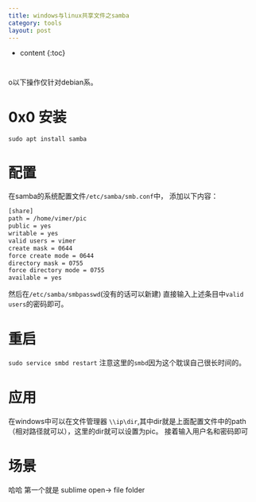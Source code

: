 ```yaml
---
title: windows与linux共享文件之samba
category: tools
layout: post
---
```

* content
{:toc}

#
o以下操作仅针对debian系。

# 0x0 安装
 `sudo apt install samba`

# 配置
 在samba的系统配置文件`/etc/samba/smb.conf`中， 添加以下内容：
 ```bash
 [share]
 path = /home/vimer/pic
 public = yes
 writable = yes
 valid users = vimer
 create mask = 0644
 force create mode = 0644
 directory mask = 0755
 force directory mode = 0755
 available = yes
 ```

 然后在`/etc/samba/smbpasswd`(没有的话可以新建) 直接输入上述条目中`valid users`的密码即可。

# 重启
 `sudo service smbd restart` 注意这里的`smbd`因为这个耽误自己很长时间的。

# 应用
 在windows中可以在文件管理器
 `\\ip\dir`,其中dir就是上面配置文件中的path（相对路径就可以），这里的dir就可以设置为pic。
 接着输入用户名和密码即可

# 场景
 哈哈  第一个就是   sublime  open-> file folder

